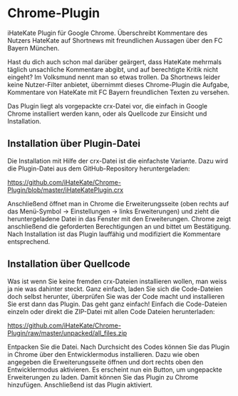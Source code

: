 Chrome-Plugin
=============

iHateKate Plugin für Google Chrome. Überschreibt Kommentare des Nutzers HateKate auf Shortnews mit freundlichen Aussagen über den FC Bayern München.

Hast du dich auch schon mal darüber geärgert, dass HateKate mehrmals täglich unsachliche Kommentare abgibt, und auf berechtigte Kritik nicht eingeht? Im Volksmund nennt man so etwas trollen. Da Shortnews leider keine Nutzer-Filter anbietet, übernimmt dieses Chrome-Plugin die Aufgabe, Kommentare von HateKate mit FC Bayern freundlichen Texten zu versehen.

Das Plugin liegt als vorgepackte crx-Datei vor, die einfach in Google Chrome installiert werden kann, oder als Quellcode zur Einsicht und Installation.


Installation über Plugin-Datei
------------------------------
Die Installation mit Hilfe der crx-Datei ist die einfachste Variante. Dazu wird die Plugin-Datei aus dem GitHub-Repository heruntergeladen:

https://github.com/iHateKate/Chrome-Plugin/blob/master/iHateKatePlugin.crx

Anschließend öffnet man in Chrome die Erweiterungsseite (oben rechts auf das Menü-Symbol -> Einstellungen -> links Erweiterungen) und zieht die heruntergeladene Datei in das Fenster mit den Erweiterungen. Chrome zeigt anschließend die geforderten Berechtigungen an und bittet um Bestätigung. Nach Installation ist das Plugin lauffähig und modifiziert die Kommentare entsprechend.


Installation über Quellcode
---------------------------
Was ist wenn Sie keine fremden crx-Dateien installieren wollen, man weiss ja nie was dahinter steckt. Ganz einfach, laden Sie sich die Code-Dateien doch selbst herunter, überprüfen Sie was der Code macht und installieren Sie erst dann das Plugin. Das geht ganz einfach! Einfach die Code-Dateien einzeln oder direkt die ZIP-Datei mit allen Code Dateien herunterladen:

https://github.com/iHateKate/Chrome-Plugin/raw/master/unpacked/all_files.zip

Entpacken Sie die Datei. Nach Durchsicht des Codes können Sie das Plugin in Chrome über den Entwicklermodus installieren. Dazu wie oben angegeben die Erweiterungsseite öffnen und dort rechts oben den Entwicklermodus aktivieren. Es erscheint nun ein Button, um ungepackte Erweiterungen zu laden. Damit können Sie das Plugin zu Chrome hinzufügen. Anschließend ist das Plugin aktiviert.
